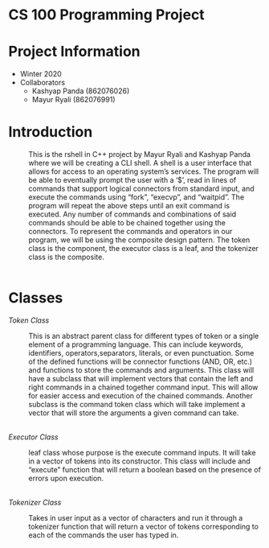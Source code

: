 # CS 100 Programming Project

# Project Information
* Winter 2020
* Collaborators
  * Kashyap Panda (862076026)
  * Mayur Ryali (862076991)
  
<h1>Introduction</h1>

<d1>
    <dd>This is the rshell in C++ project by Mayur Ryali and Kashyap Panda where we will be creating a CLI shell. A shell is a user interface that allows for access to an operating system’s services. The program will be able to eventually prompt the user with a ‘$’, read in lines of commands that support logical connectors from standard input, and execute the commands using “fork”, “execvp”, and “waitpid”. The program will repeat the above steps until an exit command is executed. Any number of commands and combinations of said commands should be able to be chained together using the connectors. To represent the commands and operators in our program, we will be using the composite design pattern. The token class is the component, the executor class is a leaf, and the tokenizer class is the composite. </dd>    
</d1>

<br>

<h1>Classes</h1>

*Token Class*
<d1>
<dd>This is an abstract parent class for different types of token or a single element of a programming language. This can include  keywords, 
identifiers, operators,separators, literals, or even punctuation. Some of the defined functions will be connector functions (AND, OR, etc.) 
and functions to store the commands and arguments. 
This class will have a subclass that will implement vectors that contain the left and right commands in a chained together command input. 
This will allow for easier access and execution of the chained commands. 
Another subclass is the command token class which will take implement a vector that will store the arguments a given command can take. </dd>
</d1>

<br>

*Executor Class*
<d1>
<dd> leaf class whose purpose is the execute command inputs. It will take in a vector of tokens into its constructor. This class will include 
and “execute” function that will return a boolean based on the presence of errors upon execution. </dd>
</d1>

<br>

*Tokenizer Class*
<d1>
<dd>Takes in user input as a vector of characters and run it through a tokenizer function that will return a vector of tokens corresponding to 
each of the commands the user has typed in.</dd>
</d1>

 

